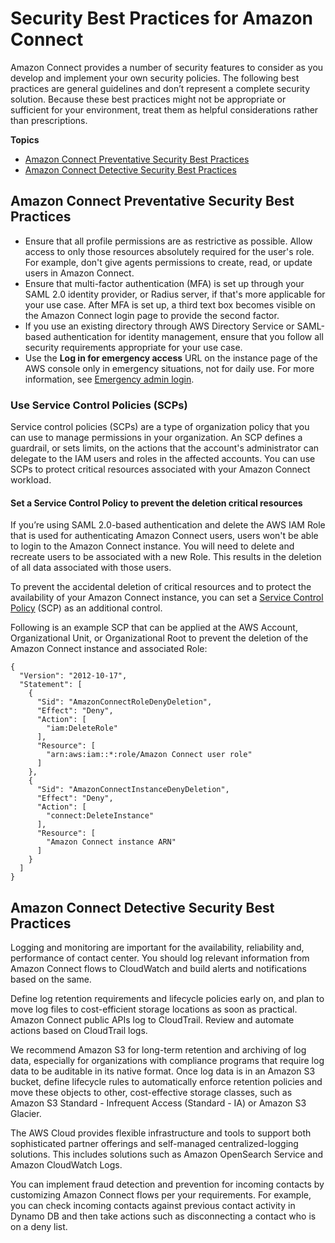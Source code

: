 # Security Best Practices for Amazon Connect<a name="security-best-practices"></a>

Amazon Connect provides a number of security features to consider as you develop and implement your own security policies\. The following best practices are general guidelines and don’t represent a complete security solution\. Because these best practices might not be appropriate or sufficient for your environment, treat them as helpful considerations rather than prescriptions\.

**Topics**
+ [Amazon Connect Preventative Security Best Practices](#bp-security-profiles)
+ [Amazon Connect Detective Security Best Practices](#bp-security-detective)

## Amazon Connect Preventative Security Best Practices<a name="bp-security-profiles"></a>
+ Ensure that all profile permissions are as restrictive as possible\. Allow access to only those resources absolutely required for the user's role\. For example, don't give agents permissions to create, read, or update users in Amazon Connect\.
+ Ensure that multi\-factor authentication \(MFA\) is set up through your SAML 2\.0 identity provider, or Radius server, if that's more applicable for your use case\. After MFA is set up, a third text box becomes visible on the Amazon Connect login page to provide the second factor\.
+ If you use an existing directory through AWS Directory Service or SAML\-based authentication for identity management, ensure that you follow all security requirements appropriate for your use case\. 
+ Use the **Log in for emergency access** URL on the instance page of the AWS console only in emergency situations, not for daily use\. For more information, see [Emergency admin login](emergency-admin-login.md)\.

### Use Service Control Policies \(SCPs\)<a name="use-scp"></a>

Service control policies \(SCPs\) are a type of organization policy that you can use to manage permissions in your organization\. An SCP defines a guardrail, or sets limits, on the actions that the account's administrator can delegate to the IAM users and roles in the affected accounts\. You can use SCPs to protect critical resources associated with your Amazon Connect workload\.

#### Set a Service Control Policy to prevent the deletion critical resources<a name="set-scp"></a>

If you’re using SAML 2\.0\-based authentication and delete the AWS IAM Role that is used for authenticating Amazon Connect users, users won't be able to login to the Amazon Connect instance\. You will need to delete and recreate users to be associated with a new Role\. This results in the deletion of all data associated with those users\. 

To prevent the accidental deletion of critical resources and to protect the availability of your Amazon Connect instance, you can set a [Service Control Policy](https://docs.aws.amazon.com/organizations/latest/userguide/orgs_manage_policies_scps.html) \(SCP\) as an additional control\. 

Following is an example SCP that can be applied at the AWS Account, Organizational Unit, or Organizational Root to prevent the deletion of the Amazon Connect instance and associated Role:

```
{    
  "Version": "2012-10-17",
  "Statement": [
    {
      "Sid": "AmazonConnectRoleDenyDeletion",
      "Effect": "Deny",
      "Action": [
        "iam:DeleteRole"
      ],
      "Resource": [
        "arn:aws:iam::*:role/Amazon Connect user role"
      ]
    },
    {
      "Sid": "AmazonConnectInstanceDenyDeletion",
      "Effect": "Deny",
      "Action": [
        "connect:DeleteInstance"         
      ],
      "Resource": [
        "Amazon Connect instance ARN"
      ]
    }
  ]
}
```

## Amazon Connect Detective Security Best Practices<a name="bp-security-detective"></a>

Logging and monitoring are important for the availability, reliability and, performance of contact center\. You should log relevant information from Amazon Connect flows to CloudWatch and build alerts and notifications based on the same\.

Define log retention requirements and lifecycle policies early on, and plan to move log files to cost\-efficient storage locations as soon as practical\. Amazon Connect public APIs log to CloudTrail\. Review and automate actions based on CloudTrail logs\.

We recommend Amazon S3 for long\-term retention and archiving of log data, especially for organizations with compliance programs that require log data to be auditable in its native format\. Once log data is in an Amazon S3 bucket, define lifecycle rules to automatically enforce retention policies and move these objects to other, cost\-effective storage classes, such as Amazon S3 Standard \- Infrequent Access \(Standard \- IA\) or Amazon S3 Glacier\.

The AWS Cloud provides flexible infrastructure and tools to support both sophisticated partner offerings and self\-managed centralized\-logging solutions\. This includes solutions such as Amazon OpenSearch Service and Amazon CloudWatch Logs\.

You can implement fraud detection and prevention for incoming contacts by customizing Amazon Connect flows per your requirements\. For example, you can check incoming contacts against previous contact activity in Dynamo DB and then take actions such as disconnecting a contact who is on a deny list\. 